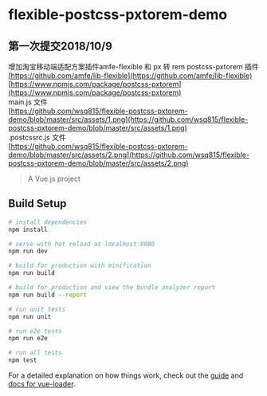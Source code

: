 # flexible-postcss-pxtorem-demo

## 第一次提交2018/10/9

增加淘宝移动端适配方案插件amfe-flexible 和 px 转 rem postcss-pxtorem 插件 <br />
[https://github.com/amfe/lib-flexible](https://github.com/amfe/lib-flexible)<br />
[https://www.npmjs.com/package/postcss-pxtorem](https://www.npmjs.com/package/postcss-pxtorem)<br />
main.js 文件<br />
[https://github.com/wsq815/flexible-postcss-pxtorem-demo/blob/master/src/assets/1.png](https://github.com/wsq815/flexible-postcss-pxtorem-demo/blob/master/src/assets/1.png) <br />
.postcssrc.js 文件 <br />
[https://github.com/wsq815/flexible-postcss-pxtorem-demo/blob/master/src/assets/2.png](https://github.com/wsq815/flexible-postcss-pxtorem-demo/blob/master/src/assets/2.png)

> A Vue.js project

## Build Setup

``` bash
# install dependencies
npm install

# serve with hot reload at localhost:8080
npm run dev

# build for production with minification
npm run build

# build for production and view the bundle analyzer report
npm run build --report

# run unit tests
npm run unit

# run e2e tests
npm run e2e

# run all tests
npm test
```

For a detailed explanation on how things work, check out the [guide](http://vuejs-templates.github.io/webpack/) and [docs for vue-loader](http://vuejs.github.io/vue-loader).
